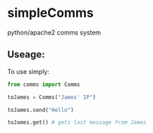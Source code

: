 # simpleComms
python/apache2 comms system


## Useage:

To use simply:
```python
from comms import Comms

toJames = Comms("James' IP")

toJames.send("Hello")

toJames.get() # gets last message from James
```
